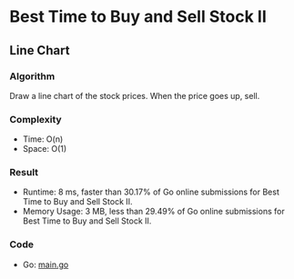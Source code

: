 # Best Time to Buy and Sell Stock II


## Line Chart


### Algorithm

Draw a line chart of the stock prices.
When the price goes up, sell.

### Complexity

- Time: O(n)
- Space: O(1)

### Result

- Runtime: 8 ms, faster than 30.17% of Go online submissions for Best Time to Buy and Sell Stock II.
- Memory Usage: 3 MB, less than 29.49% of Go online submissions for Best Time to Buy and Sell Stock II.

### Code

- Go: [main.go](#maingo)